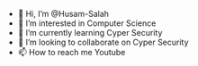 - 👋 Hi, I’m @Husam-Salah
- 👀 I’m interested in Computer Science
- 🌱 I’m currently learning Cyper Security
- 💞️ I’m looking to collaborate on Cyper Security
- 📫 How to reach me Youtube

<!---
Husam-Salah/Husam-Salah is a ✨ special ✨ repository because its `README.md` (this file) appears on your GitHub profile.
You can click the Preview link to take a look at your changes.
--->
